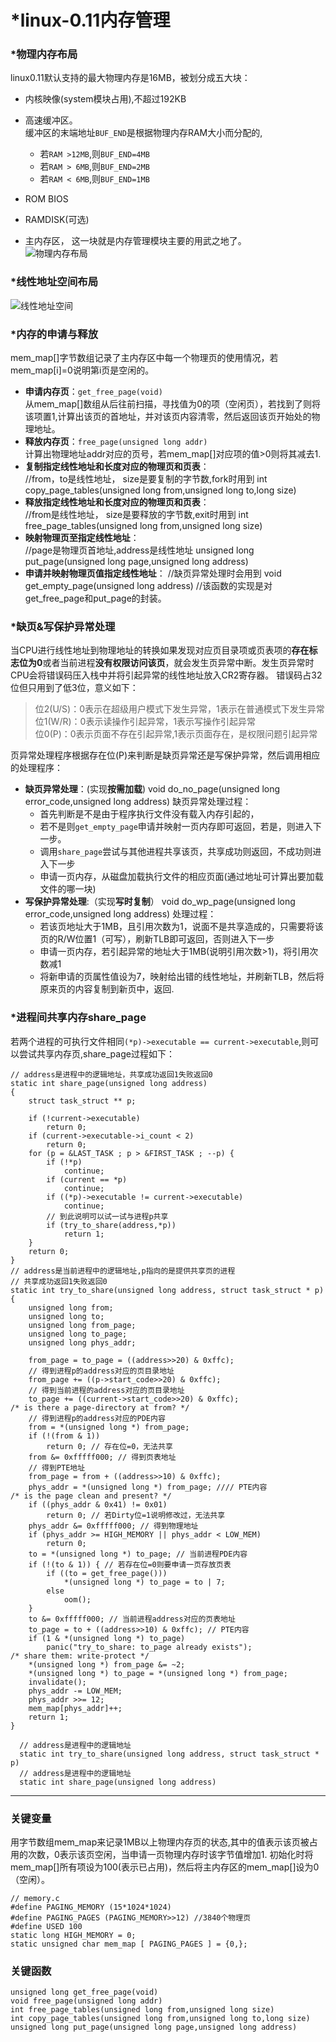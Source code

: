 # *linux-0.11内存管理
### *物理内存布局
linux0.11默认支持的最大物理内存是16MB，被划分成五大块：
* 内核映像(system模块占用),不超过192KB
* 高速缓冲区。  
缓冲区的末端地址`BUF_END`是根据物理内存RAM大小而分配的,
  * 若`RAM >12MB`,则`BUF_END=4MB`
  * 若`RAM > 6MB`,则`BUF_END=2MB`
  * 若`RAM < 6MB`,则`BUF_END=1MB`

* ROM BIOS
* RAMDISK(可选)
* 主内存区， 这一块就是内存管理模块主要的用武之地了。  
![物理内存布局](file:///home/deng/pictures/linux0.11-mem-layout.png)

### *线性地址空间布局
![线性地址空间](file:///home/deng/pictures/liner-addr-layout.png)
### *内存的申请与释放
mem_map[]字节数组记录了主内存区中每一个物理页的使用情况，若mem_map[i]=0说明第i页是空闲的。
* __申请内存页__：`get_free_page(void)`  
从mem_map[]数组从后往前扫描，寻找值为0的项（空闲页），若找到了则将该项置1,计算出该页的首地址，并对该页内容清零，然后返回该页开始处的物理地址。
* __释放内存页__：`free_page(unsigned long addr)`  
计算出物理地址addr对应的页号，若mem_map[]对应项的值>0则将其减去1.
* __复制指定线性地址和长度对应的物理页和页表__：  
       //from，to是线性地址， size是要复制的字节数,fork时用到
       int copy_page_tables(unsigned long from,unsigned long to,long size)
* __释放指定线性地址和长度对应的物理页和页表__：  
       //from是线性地址， size是要释放的字节数,exit时用到
       int free_page_tables(unsigned long from,unsigned long size)
* __映射物理页至指定线性地址__：  
      //page是物理页首地址,address是线性地址
      unsigned long put_page(unsigned long page,unsigned long address)
* __申请并映射物理页值指定线性地址__：
      //缺页异常处理时会用到
      void get_empty_page(unsigned long address)
      //该函数的实现是对get_free_page和put_page的封装。
### *缺页&写保护异常处理
当CPU进行线性地址到物理地址的转换如果发现对应页目录项或页表项的**存在标志位为0**或者当前进程**没有权限访问该页**，就会发生页异常中断。发生页异常时CPU会将错误码压入栈中并将引起异常的线性地址放入CR2寄存器。
错误码占32位但只用到了低3位，意义如下：
>位2(U/S)：0表示在超级用户模式下发生异常，1表示在普通模式下发生异常  
>位1(W/R)：0表示读操作引起异常，1表示写操作引起异常  
>位0(P)：0表示页面不存在引起异常,1表示页面存在，是权限问题引起异常

页异常处理程序根据存在位(P)来判断是缺页异常还是写保护异常，然后调用相应的处理程序：
 * __缺页异常处理__：(实现**按需加载**)
       void do_no_page(unsigned long error_code,unsigned long address)
   缺页异常处理过程：
   * 首先判断是不是由于程序执行文件没有载入内存引起的，
   * 若不是则`get_empty_page`申请并映射一页内存即可返回，若是，则进入下一步。
   * 调用`share_page`尝试与其他进程共享该页，共享成功则返回，不成功则进入下一步
   * 申请一页内存，从磁盘加载执行文件的相应页面(通过地址可计算出要加载文件的哪一块)
 * __写保护异常处理__:（实现**写时复制**）
       void do_wp_page(unsigned long error_code,unsigned long address)
 处理过程：
    * 若该页地址大于1MB，且引用次数为1，说面不是共享造成的，只需要将该页的R/W位置1（可写），刷新TLB即可返回，否则进入下一步
    * 申请一页内存，若引起异常的地址大于1MB(说明引用次数>1)，将引用次数减1
    * 将新申请的页属性值设为7，映射给出错的线性地址，并刷新TLB，然后将原来页的内容复制到新页中，返回.
 
### *进程间共享内存share_page
若两个进程的可执行文件相同`(*p)->executable == current->executable`,则可以尝试共享内存页,share_page过程如下：  

    // address是进程中的逻辑地址，共享成功返回1失败返回0
    static int share_page(unsigned long address)
    {
        struct task_struct ** p;

        if (!current->executable)
            return 0;
        if (current->executable->i_count < 2)
            return 0;
        for (p = &LAST_TASK ; p > &FIRST_TASK ; --p) {
            if (!*p)
                continue;
            if (current == *p)
                continue;
            if ((*p)->executable != current->executable)
                continue;
            // 到此说明可以试一试与进程p共享
            if (try_to_share(address,*p))
                return 1;
        }
        return 0;
    }
    // address是当前进程中的逻辑地址,p指向的是提供共享页的进程
    // 共享成功返回1失败返回0
    static int try_to_share(unsigned long address, struct task_struct * p)
    {
        unsigned long from;
        unsigned long to;
        unsigned long from_page;
        unsigned long to_page;
        unsigned long phys_addr;

        from_page = to_page = ((address>>20) & 0xffc);
        // 得到进程p的address对应的页目录地址
        from_page += ((p->start_code>>20) & 0xffc);
        // 得到当前进程的address对应的页目录地址
        to_page += ((current->start_code>>20) & 0xffc);
    /* is there a page-directory at from? */
        // 得到进程p的address对应的PDE内容
        from = *(unsigned long *) from_page;
        if (!(from & 1)) 
            return 0; // 存在位=0，无法共享
        from &= 0xfffff000; // 得到页表地址
        // 得到PTE地址
        from_page = from + ((address>>10) & 0xffc);
        phys_addr = *(unsigned long *) from_page; //// PTE内容
    /* is the page clean and present? */
        if ((phys_addr & 0x41) != 0x01)
            return 0; // 若Dirty位=1说明修改过，无法共享
        phys_addr &= 0xfffff000; // 得到物理地址
        if (phys_addr >= HIGH_MEMORY || phys_addr < LOW_MEM)
            return 0;
        to = *(unsigned long *) to_page; // 当前进程PDE内容
        if (!(to & 1)) { // 若存在位=0则要申请一页存放页表
            if ((to = get_free_page()))
                *(unsigned long *) to_page = to | 7;
            else
                oom();
        }
        to &= 0xfffff000; // 当前进程address对应的页表地址
        to_page = to + ((address>>10) & 0xffc); // PTE内容
        if (1 & *(unsigned long *) to_page)
            panic("try_to_share: to_page already exists");
    /* share them: write-protect */
        *(unsigned long *) from_page &= ~2;
        *(unsigned long *) to_page = *(unsigned long *) from_page;
        invalidate();
        phys_addr -= LOW_MEM;
        phys_addr >>= 12;
        mem_map[phys_addr]++;
        return 1;
    }

      // address是进程中的逻辑地址
      static int try_to_share(unsigned long address, struct task_struct * p)
      // address是进程中的逻辑地址
      static int share_page(unsigned long address)


---
### 关键变量
用字节数组mem_map来记录1MB以上物理内存页的状态,其中的值表示该页被占用的次数，0表示该页空闲，当申请一页物理内存时该字节值增加1.
初始化时将mem_map[]所有项设为100(表示已占用)，然后将主内存区的mem_map[]设为0（空闲）。

    // memory.c
    #define PAGING_MEMORY (15*1024*1024)
    #define PAGING_PAGES (PAGING_MEMORY>>12) //3840个物理页
    #define USED 100
    static long HIGH_MEMORY = 0;
    static unsigned char mem_map [ PAGING_PAGES ] = {0,};
    
### 关键函数
    
    unsigned long get_free_page(void)
    void free_page(unsigned long addr)
    int free_page_tables(unsigned long from,unsigned long size)
    int copy_page_tables(unsigned long from,unsigned long to,long size)
    unsigned long put_page(unsigned long page,unsigned long address)